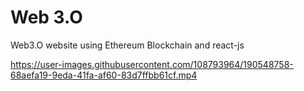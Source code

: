 # Web 3.O
Web3.O website using Ethereum Blockchain and react-js


https://user-images.githubusercontent.com/108793964/190548758-68aefa19-9eda-41fa-af60-83d7ffbb61cf.mp4

